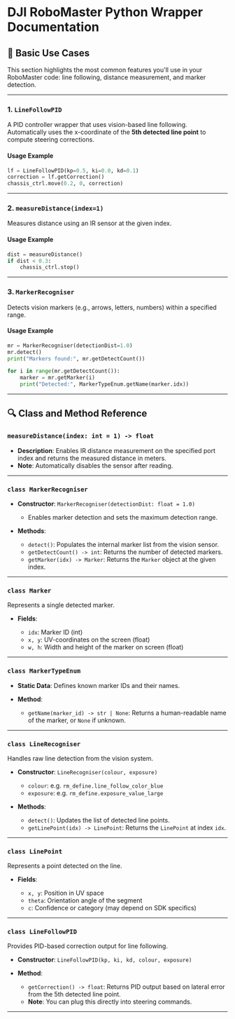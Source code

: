 # DJI RoboMaster Python Wrapper Documentation

## 🚀 Basic Use Cases

This section highlights the most common features you'll use in your RoboMaster code: line following, distance measurement, and marker detection.

---

### 1. `LineFollowPID`

A PID controller wrapper that uses vision-based line following. Automatically uses the x-coordinate of the **5th detected line point** to compute steering corrections.

#### **Usage Example**

```python
lf = LineFollowPID(kp=0.5, ki=0.0, kd=0.1)
correction = lf.getCorrection()
chassis_ctrl.move(0.2, 0, correction)
```

---

### 2. `measureDistance(index=1)`

Measures distance using an IR sensor at the given index.

#### **Usage Example**

```python
dist = measureDistance()
if dist < 0.3:
    chassis_ctrl.stop()
```

---

### 3. `MarkerRecogniser`

Detects vision markers (e.g., arrows, letters, numbers) within a specified range.

#### **Usage Example**

```python
mr = MarkerRecogniser(detectionDist=1.0)
mr.detect()
print("Markers found:", mr.getDetectCount())

for i in range(mr.getDetectCount()):
    marker = mr.getMarker(i)
    print("Detected:", MarkerTypeEnum.getName(marker.idx))
```

---

## 🔍 Class and Method Reference

### `measureDistance(index: int = 1) -> float`

* **Description**: Enables IR distance measurement on the specified port index and returns the measured distance in meters.
* **Note**: Automatically disables the sensor after reading.

---

### `class MarkerRecogniser`

* **Constructor**: `MarkerRecogniser(detectionDist: float = 1.0)`

  * Enables marker detection and sets the maximum detection range.
* **Methods**:

  * `detect()`: Populates the internal marker list from the vision sensor.
  * `getDetectCount() -> int`: Returns the number of detected markers.
  * `getMarker(idx) -> Marker`: Returns the `Marker` object at the given index.

---

### `class Marker`

Represents a single detected marker.

* **Fields**:

  * `idx`: Marker ID (int)
  * `x, y`: UV-coordinates on the screen (float)
  * `w, h`: Width and height of the marker on screen (float)

---

### `class MarkerTypeEnum`

* **Static Data**: Defines known marker IDs and their names.
* **Method**:

  * `getName(marker_id) -> str | None`: Returns a human-readable name of the marker, or `None` if unknown.

---

### `class LineRecogniser`

Handles raw line detection from the vision system.

* **Constructor**: `LineRecogniser(colour, exposure)`

  * `colour`: e.g. `rm_define.line_follow_color_blue`
  * `exposure`: e.g. `rm_define.exposure_value_large`
* **Methods**:

  * `detect()`: Updates the list of detected line points.
  * `getLinePoint(idx) -> LinePoint`: Returns the `LinePoint` at index `idx`.

---

### `class LinePoint`

Represents a point detected on the line.

* **Fields**:

  * `x, y`: Position in UV space
  * `theta`: Orientation angle of the segment
  * `c`: Confidence or category (may depend on SDK specifics)

---

### `class LineFollowPID`

Provides PID-based correction output for line following.

* **Constructor**: `LineFollowPID(kp, ki, kd, colour, exposure)`
* **Method**:

  * `getCorrection() -> float`: Returns PID output based on lateral error from the 5th detected line point.
  * **Note**: You can plug this directly into steering commands.

---
